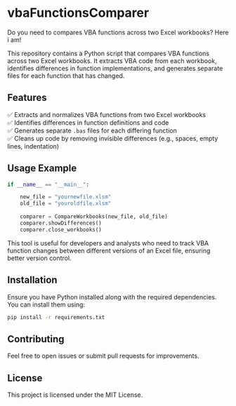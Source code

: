 # vbaFunctionsComparer
Do you need to compares VBA functions across two Excel workbooks? Here i am!

This repository contains a Python script that compares VBA functions across two Excel workbooks. It extracts VBA code from each workbook, identifies differences in function implementations, and generates separate files for each function that has changed.

## **Features**

✅ Extracts and normalizes VBA functions from two Excel workbooks\
✅ Identifies differences in function definitions and code\
✅ Generates separate `.bas` files for each differing function\
✅ Cleans up code by removing invisible differences (e.g., spaces, empty lines, indentation)

## **Usage Example**

```python
if __name__ == "__main__":

    new_file = "yournewfile.xlsm"
    old_file = "youroldfile.xlsm"
    
    comparer = CompareWorkbooks(new_file, old_file)
    comparer.showDifferences()
    comparer.close_workbooks()
```

This tool is useful for developers and analysts who need to track VBA function changes between different versions of an Excel file, ensuring better version control.

## **Installation**

Ensure you have Python installed along with the required dependencies. You can install them using:

```sh
pip install -r requirements.txt
```

## **Contributing**

Feel free to open issues or submit pull requests for improvements.

## **License**

This project is licensed under the MIT License.
